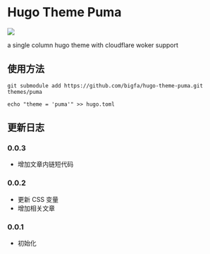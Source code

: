 # Hugo Theme Puma

![](https://static.fatesinger.com/2025/01/10eb5gy4cj9fvxag.png)

a single column hugo theme with cloudflare woker support

## 使用方法

```
git submodule add https://github.com/bigfa/hugo-theme-puma.git themes/puma

echo "theme = 'puma'" >> hugo.toml
```

## 更新日志

### 0.0.3

-   增加文章内链短代码

### 0.0.2

-   更新 CSS 变量
-   增加相关文章

### 0.0.1

-   初始化
